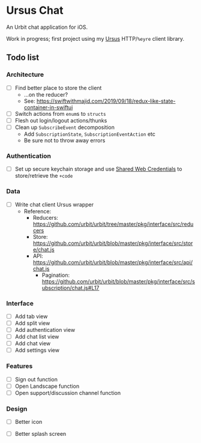 # Ursus Chat

An Urbit chat application for iOS.

Work in progress; first project using my [Ursus](https://github.com/dclelland/Ursus) HTTP/`%eyre` client library.

## Todo list

### Architecture

- [ ] Find better place to store the client
    - ...on the reducer?
    - See: https://swiftwithmajid.com/2019/09/18/redux-like-state-container-in-swiftui
- [ ] Switch actions from `enum`s to `structs`
- [ ] Flesh out login/logout actions/thunks
- [ ] Clean up `SubscribeEvent` decomposition
    - Add `SubscriptionState`, `SubscriptionEventAction` etc
    - Be sure not to throw away errors

### Authentication

- [ ] Set up secure keychain storage and use [Shared Web Credentials](https://github.com/kishikawakatsumi/KeychainAccess#shared_web_credentials) to store/retrieve the `+code`

### Data

- [ ] Write chat client Ursus wrapper
    - Reference:
        - Reducers: https://github.com/urbit/urbit/tree/master/pkg/interface/src/reducers
        - Store: https://github.com/urbit/urbit/blob/master/pkg/interface/src/store/chat.js
        - API: https://github.com/urbit/urbit/blob/master/pkg/interface/src/api/chat.js
            - Pagination: https://github.com/urbit/urbit/blob/master/pkg/interface/src/subscription/chat.js#L17

### Interface

- [ ] Add tab view
- [ ] Add split view
- [ ] Add authentication view
- [ ] Add chat list view
- [ ] Add chat view
- [ ] Add settings view

### Features

- [ ] Sign out function
- [ ] Open Landscape function
- [ ] Open support/discussion channel function

### Design

- [ ] Better icon
- [ ] Better splash screen

